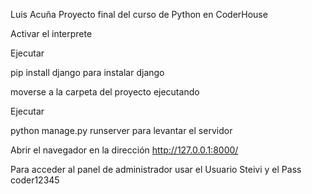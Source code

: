 Luis Acuña
Proyecto final del curso de Python en CoderHouse

Activar el interprete

Ejecutar

pip install django para instalar django

moverse a la carpeta del proyecto ejecutando

Ejecutar

python manage.py runserver para levantar el servidor

Abrir el navegador en la dirección http://127.0.0.1:8000/

Para acceder al panel de administrador usar el Usuario Steivi y el Pass coder12345
